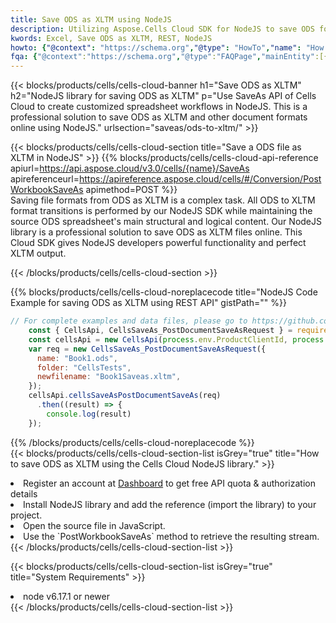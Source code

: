 ```yaml
---
title: Save ODS as XLTM using NodeJS 
description: Utilizing Aspose.Cells Cloud SDK for NodeJS to save ODS format file as XLTM format file. 
kwords: Excel, Save ODS as XLTM, REST, NodeJS
howto: {"@context": "https://schema.org","@type": "HowTo","name": "How to save ODS as XLTM using the Cells Cloud NodeJS library.","description": "How to save ODS as XLTM using the Cells Cloud NodeJS library.","image": {"@type": "ImageObject"},"url": "/nodejs/saveas/ods-to-xltm/","step": [{ "@type": "HowToStep","name": "How to save ODS as XLTM using the Cells Cloud NodeJS library. step 1", "image": {"@type": "ImageObject",},"url": "/nodejs/saveas/ods-to-xltm/","text": "Register an account at <a href='https://dashboard.aspose.cloud/'>Dashboard</a> to get free API quota & authorization details",},{ "@type": "HowToStep","name": "How to save ODS as XLTM using the Cells Cloud NodeJS library. step 1", "image": {"@type": "ImageObject",},"url": "/nodejs/saveas/ods-to-xltm/","text": "Install NodeJS library and add the reference (import the library) to your project.",},{ "@type": "HowToStep","name": "How to save ODS as XLTM using the Cells Cloud NodeJS library. step 1", "image": {"@type": "ImageObject",},"url": "/nodejs/saveas/ods-to-xltm/","text": "Open the source file in JavaScript.",},{ "@type": "HowToStep","name": "How to save ODS as XLTM using the Cells Cloud NodeJS library. step 1", "image": {"@type": "ImageObject",},"url": "/nodejs/saveas/ods-to-xltm/","text": "Use the `PostWorkbookSaveAs` method to retrieve the resulting stream.",}, ],"supply": {"@type": "HowToSupply","name": "document"},"tool": [{"@type": "HowToTool","name": "Visual Studio, Visual Studio Code, WebStorm"},{"@type": "HowToTool","name": "Aspose Cells"}],"totalTime": "PT6M"}
fqa: {"@context":"https://schema.org","@type":"FAQPage","mainEntity":[{"@type":"Question","name":"Why save file as other formats file in C# using REST API?","acceptedAnswer":{"@type":"Answer","text":"Documents are encoded in many ways, and some files may be incompatible with the software you use. To open and read such files, just save them as appropriate file formats.<br/><ol><li>Install .NET SDK and add the reference (import the library) to your project.</li><li>Open the source file in C# using REST API.</li><li>Call the PostWorkbookSaveAsRequest() method, passing an output filename with required extension.</li><li>Get the result of save as a separate file.</li></ol>"}},{"@type":"Question","name":"What file formats can I save as with your C# library?","acceptedAnswer":{"@type":"Answer","text":"We support a variety of file formats for conversion using .NET library, including XLSX, Excel, xls , PDF, CSV, HTML, Markdown, XML, PNG, JPG, TIFF, Json, TXT and many more."}},{"@type":"Question","name":"What is the maximum allowed file size for conversion using this .NET library?","acceptedAnswer":{"@type":"Answer","text":"There are no file size limits for format conversions using .NET library."}}]}
---
```



{{< blocks/products/cells/cells-cloud-banner h1="Save ODS as XLTM" h2="NodeJS library for saving ODS as XLTM" p="Use SaveAs API of Cells Cloud to create customized spreadsheet workflows in NodeJS. This is a professional solution to save ODS as XLTM and other document formats online using NodeJS." urlsection="saveas/ods-to-xltm/" >}}

{{< blocks/products/cells/cells-cloud-section  title="Save a ODS file as XLTM in NodeJS" >}}
{{% blocks/products/cells/cells-cloud-api-reference  apiurl=https://api.aspose.cloud/v3.0/cells/{name}/SaveAs  apireferenceurl=https://apireference.aspose.cloud/cells/#/Conversion/PostWorkbookSaveAs  apimethod=POST %}}
<br/>
Saving file formats from ODS as XLTM is a complex task. All ODS to XLTM format transitions is performed by our NodeJS SDK while maintaining the source ODS spreadsheet's main structural and logical content. Our NodeJS library is a professional solution to save ODS as XLTM files online. This Cloud SDK gives NodeJS developers powerful functionality and perfect XLTM output.

{{< /blocks/products/cells/cells-cloud-section >}}

{{% blocks/products/cells/cells-cloud-noreplacecode title="NodeJS Code Example for saving ODS as XLTM using REST API" gistPath="" %}}
  
```js
// For complete examples and data files, please go to https://github.com/aspose-cells-cloud/aspose-cells-cloud-node/
    const { CellsApi, CellsSaveAs_PostDocumentSaveAsRequest } = require("asposecellscloud");
    const cellsApi = new CellsApi(process.env.ProductClientId, process.env.ProductClientSecret);
    var req = new CellsSaveAs_PostDocumentSaveAsRequest({
      name: "Book1.ods",
      folder: "CellsTests",
      newfilename: "Book1Saveas.xltm",
    });
    cellsApi.cellsSaveAsPostDocumentSaveAs(req)
      .then((result) => {
        console.log(result)
    });
```
  
{{% /blocks/products/cells/cells-cloud-noreplacecode  %}}
<br/>
{{< blocks/products/cells/cells-cloud-section-list isGrey="true"  title="How to save ODS as XLTM using the Cells Cloud NodeJS library." >}}
<li>Register an account at <a href="https://dashboard.aspose.cloud/">Dashboard</a> to get free API quota & authorization details</li>
<li>Install NodeJS library and add the reference (import the library) to your project.</li>
<li>Open the source file in JavaScript.</li>
<li>Use the `PostWorkbookSaveAs` method to retrieve the resulting stream.</li>
{{< /blocks/products/cells/cells-cloud-section-list >}}

{{< blocks/products/cells/cells-cloud-section-list isGrey="true"  title="System Requirements" >}}
<li>node v6.17.1 or newer</li>
{{< /blocks/products/cells/cells-cloud-section-list >}}
